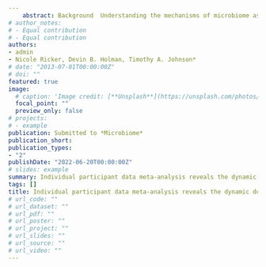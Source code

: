 ```yaml
---
    abstract: Background  Understanding the mechanisms of microbiome assembly during host development is crucial for successful modulation of the gut microbiome in an attempt to regulate host health and growth. However, the constantly changing nature of the gut microbiota and previous incomplete characterization of the swine intestinal microbiome has likely contributed to inconsistent results in the regulation of host phenotype through microbial interventions as antibiotic alternatives. Previous cross-sectional comparisons or longitudinal investigations have examined large time intervals, which may overlook important dynamics of the swine gut microbiome that occur on a daily timescale. Detailed characterization of the swine gut microbiome through meta-analysis allows us to understand the dynamics of microbial community succession, as well as the transient and natural variations between timepoints and animals. Results  A total of 3,313 fecal samples from 349 pigs covering 60 time points (from birth to market age) from 14 publications from 2019 to 2021 were included in this meta-analysis. Raw sequences were analyzed with QIIME2 (2021.11) and a closed-reference OTU picking approach was used. Alpha diversity, measured by Faith’s phylogenetic diversity, Pielou’s evenness, Shannon diversity index, and the number of observed OTUs, continuously increased during early stages of animal growth and increased more slowly in the following stages. Linear mixed-effects model indicated that pig age, rather than dietary treatment played the most important role in the progression of microbial diversity and richness. Beta regression analysis based on relative abundances revealed that more microbial taxa were recruited while fewer were excluded by the gut microbiome. The microbial community structure also changed significantly between days at early ages and became more similar as pigs aged, as revealed by beta dissimilarity or distance matrixes. Dirichlet multinomial mixtures analysis supported a gradient microbial cluster strategy in analyzing longitudinal pig fecal samples and we found that the samples from the growing and finishing periods clustered into 4 main groups while early samples spread into all 10 clusters. Random forest regression identified 30 OTUs as potential biomarkers in modeling the swine gut microbiome development and the prediction models performed better in early stages with highly variable community configurations. External validation proved the generalization and benchmarking role of our models in application to future microbiome studies conducted in suckling and weaning pigs. Conclusions  Our study described the swine gut microbiome development at high resolution by combining multiple datasets. We observed an age-dependent assembly pattern of the swine gut microbiome with a developmental phase at early ages and a stabilization phase at later ages. Shorter time intervals and a wider range of data sources can provide a clearer understanding of the gut microbiota colonization and succession and their associations with pig growth and development. The rapidly changing microbiome of suckling and weaning pigs implies potential time targets for growth and health regulation through gut microbiome manipulation. 
# author_notes:
# - Equal contribution
# - Equal contribution
authors:
- admin
- Nicole Ricker, Devin B. Holman, Timothy A. Johnson*
# date: "2013-07-01T00:00:00Z"
# doi: ""
featured: true
image:
  # caption: 'Image credit: [**Unsplash**](https://unsplash.com/photos/pLCdAaMFLTE)'
  focal_point: ""
  preview_only: false
# projects:
# - example
publication: Submitted to *Microbiome*
publication_short:
publication_types:
- "2"
publishDate: "2022-06-20T00:00:00Z"
# slides: example
summary: Individual participant data meta-analysis reveals the dynamic development of the gut microbiome in commercial pigs.
tags: []
title: Individual participant data meta-analysis reveals the dynamic development of the gut microbiome in commercial pigs
# url_code: ""
# url_dataset: ""
# url_pdf: ""
# url_poster: ""
# url_project: ""
# url_slides: ""
# url_source: ""
# url_video: ""
---
```


